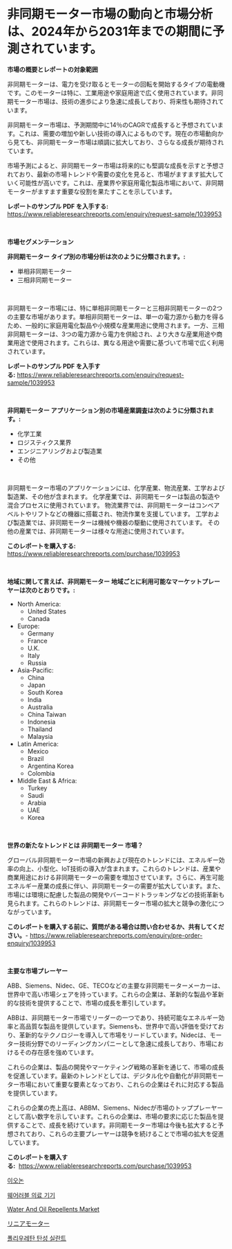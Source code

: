 <p><h1>非同期モーター市場の動向と市場分析は、2024年から2031年までの期間に予測されています。</h1></p><p><strong>市場の概要とレポートの対象範囲</strong></p>
<p><p>非同期モーターは、電力を受け取るとモーターの回転を開始するタイプの電動機です。このモーターは特に、工業用途や家庭用途で広く使用されています。非同期モーター市場は、技術の進歩により急速に成長しており、将来性も期待されています。</p><p>非同期モーター市場は、予測期間中に14％のCAGRで成長すると予想されています。これは、需要の増加や新しい技術の導入によるものです。現在の市場動向から見ても、非同期モーター市場は順調に拡大しており、さらなる成長が期待されています。</p><p>市場予測によると、非同期モーター市場は将来的にも堅調な成長を示すと予想されており、最新の市場トレンドや需要の変化を見ると、市場がますます拡大していく可能性が高いです。これは、産業界や家庭用電化製品市場において、非同期モーターがますます重要な役割を果たすことを示しています。</p></p>
<p><strong>レポートのサンプル PDF を入手する:</strong> <a href="https://www.reliableresearchreports.com/enquiry/request-sample/1039953">https://www.reliableresearchreports.com/enquiry/request-sample/1039953</a></p>
<p>&nbsp;</p>
<p><strong>市場セグメンテーション</strong></p>
<p><strong>非同期モーター タイプ別の市場分析は次のように分類されます。:</strong></p>
<p><ul><li>単相非同期モーター</li><li>三相非同期モーター</li></ul></p>
<p>&nbsp;</p>
<p><p>非同期モーター市場には、特に単相非同期モーターと三相非同期モーターの2つの主要な市場があります。単相非同期モーターは、単一の電力源から動力を得るため、一般的に家庭用電化製品や小規模な産業用途に使用されます。一方、三相非同期モーターは、3つの電力源から電力を供給され、より大きな産業用途や商業用途で使用されます。これらは、異なる用途や需要に基づいて市場で広く利用されています。</p></p>
<p><strong>レポートのサンプル PDF を入手する:</strong>&nbsp;<a href="https://www.reliableresearchreports.com/enquiry/request-sample/1039953">https://www.reliableresearchreports.com/enquiry/request-sample/1039953</a></p>
<p>&nbsp;</p>
<p><strong> 非同期モーター アプリケーション別の市場産業調査は次のように分類されます。:</strong></p>
<p><ul><li>化学工業</li><li>ロジスティクス業界</li><li>エンジニアリングおよび製造業</li><li>その他</li></ul></p>
<p>&nbsp;</p>
<p><p>非同期モーター市場のアプリケーションには、化学産業、物流産業、工学および製造業、その他が含まれます。 化学産業では、非同期モーターは製品の製造や混合プロセスに使用されています。 物流業界では、非同期モーターはコンベアベルトやリフトなどの機器に搭載され、物流作業を支援しています。 工学および製造業では、非同期モーターは機械や機器の駆動に使用されています。 その他の産業では、非同期モーターは様々な用途に使用されています。</p></p>
<p><strong>このレポートを購入する:</strong>&nbsp; <a href="https://www.reliableresearchreports.com/purchase/1039953">https://www.reliableresearchreports.com/purchase/1039953</a></p>
<p>&nbsp;</p>
<p><strong>地域に関して言えば、非同期モーター 地域ごとに利用可能なマーケットプレーヤーは次のとおりです。:</strong></p>
<p><ul>
    <li>
        North America:
        <ul>
            <li>United States</li>
            <li>Canada</li>
        </ul>
    </li>
    <li>
        Europe:
        <ul>
            <li>Germany</li>
            <li>France</li>
            <li>U.K.</li>
            <li>Italy</li>
            <li>Russia</li>
        </ul>
    </li>
    <li>
        Asia-Pacific:
        <ul>
            <li>China</li>
            <li>Japan</li>
            <li>South Korea</li>
            <li>India</li>
            <li>Australia</li>
            <li>China Taiwan</li>
            <li>Indonesia</li>
            <li>Thailand</li>
            <li>Malaysia</li>
        </ul>
    </li>
    <li>
        Latin America:
        <ul>
            <li>Mexico</li>
            <li>Brazil</li>
            <li>Argentina Korea</li>
            <li>Colombia</li>
        </ul>
    </li>
    <li>
        Middle East & Africa:
        <ul>
            <li>Turkey</li>
            <li>Saudi</li>
            <li>Arabia</li>
            <li>UAE</li>
            <li>Korea</li>
        </ul>
    </li>
    </ul></p>
<p>&nbsp;</p>
<p><strong>世界の新たなトレンドとは 非同期モーター 市場？</strong></p>
<p><p>グローバル非同期モーター市場の新興および現在のトレンドには、エネルギー効率の向上、小型化、IoT技術の導入が含まれます。これらのトレンドは、産業や商業用途における非同期モーターの需要を増加させています。さらに、再生可能エネルギー産業の成長に伴い、非同期モーターの需要が拡大しています。また、市場には環境に配慮した製品の開発やバーコードトラッキングなどの技術革新も見られます。これらのトレンドは、非同期モーター市場の拡大と競争の激化につながっています。</p></p>
<p><strong>このレポートを購入する前に、質問がある場合は問い合わせるか、共有してください。</strong>- <a href="https://www.reliableresearchreports.com/enquiry/pre-order-enquiry/1039953">https://www.reliableresearchreports.com/enquiry/pre-order-enquiry/1039953</a></p>
<p>&nbsp;</p>
<p><strong>主要な市場プレーヤー</strong></p>
<p><p>ABB、Siemens、Nidec、GE、TECOなどの主要な非同期モーターメーカーは、世界中で高い市場シェアを持っています。これらの企業は、革新的な製品や革新的な技術を提供することで、市場の成長を牽引しています。</p><p>ABBは、非同期モーター市場でリーダーの一つであり、持続可能なエネルギー効率と高品質な製品を提供しています。Siemensも、世界中で高い評価を受けており、革新的なテクノロジーを導入して市場をリードしています。Nidecは、モーター技術分野でのリーディングカンパニーとして急速に成長しており、市場におけるその存在感を強めています。</p><p>これらの企業は、製品の開発やマーケティング戦略の革新を通じて、市場の成長を促進しています。最新のトレンドとしては、デジタル化や自動化が非同期モーター市場において重要な要素となっており、これらの企業はそれに対応する製品を提供しています。</p><p>これらの企業の売上高は、ABBM、Siemens、Nidecが市場のトッププレーヤーとして高い数字を示しています。これらの企業は、市場の要求に応じた製品を提供することで、成長を続けています。非同期モーター市場は今後も拡大すると予想されており、これらの主要プレーヤーは競争を続けることで市場の拡大を促進しています。</p></p>
<p><strong>このレポートを購入する:</strong>&nbsp;&nbsp;<a href="https://www.reliableresearchreports.com/purchase/1039953">https://www.reliableresearchreports.com/purchase/1039953</a></p>
<p><p><a href="https://github.com/vsr06p4p49/Market-Research-Report-List-1/blob/main/53540203622.md">이오논</a></p><p><a href="https://medium.com/@gabrielblanda5656/%ED%9C%B4%EB%8C%80%EC%9A%A9-%EC%9D%98%EB%A3%8C-%EA%B8%B0%EA%B8%B0-%EC%8B%9C%EC%9E%A5-%EC%A0%90%EC%9C%A0%EC%9C%A8-%EB%B3%80%ED%99%94-%EB%B0%8F-%EC%8B%9C%EC%9E%A5-%EC%84%B1%EC%9E%A5-%ED%8A%B8%EB%A0%8C%EB%93%9C-2024%EB%85%84-2031%EB%85%84-15598a44d59b">웨어러블 의료 기기</a></p><p><a href="https://issuu.com/reportprime-2/docs/water-and-oil-repellents-market-size-2030.pptx">Water And Oil Repellents Market</a></p><p><a href="https://github.com/cbigkbh02719/Market-Research-Report-List-1/blob/main/82925954031.md">リニアモーター</a></p><p><a href="https://github.com/oajzkywllm460/Market-Research-Report-List-1/blob/main/30449113623.md">폴리우레탄 탄성 실란트</a></p></p>